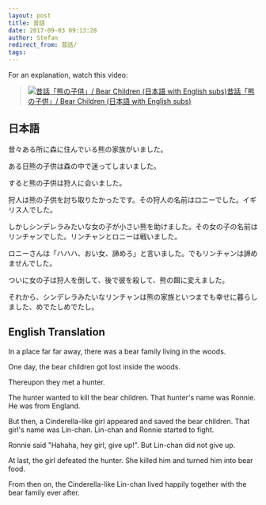 ```yaml
---
layout: post
title: 昔話
date: 2017-09-03 09:13:28
author: Stefan
redirect_from: 昔話/
tags:
---
```

For an explanation, watch this video:
> [![昔話「熊の子供」/ Bear Children (日本語 with English subs) ](https://img.youtube.com/vi/4MvPRRlVnqI/mqdefault.jpg)昔話「熊の子供」/ Bear Children (日本語 with English subs) ](https://www.youtube.com/watch?v=4MvPRRlVnqI)

## 日本語
昔々ある所に森に住んでいる熊の家族がいました。

ある日熊の子供は森の中で迷ってしまいました。

すると熊の子供は狩人に会いました。

狩人は熊の子供を討ち取りたかったです。その狩人の名前はロニーでした。イギリス人でした。

しかしシンデレラみたいな女の子が小さい熊を助けました。その女の子の名前はリンチャンでした。リンチャンとロニーは戦いました。

ロニーさんは「ハハハ、おい女、諦めろ」と言いました。でもリンチャンは諦めませんでした。

ついに女の子は狩人を倒して、後で彼を殺して、熊の餌に変えました。

それから、シンデレラみたいなリンチャンは熊の家族といつまでも幸せに暮らしました、めでたしめでたし。

## English Translation

In a place far far away, there was a bear family living in the woods.

One day, the bear children got lost inside the woods.

Thereupon they met a hunter.

The hunter wanted to kill the bear children. That hunter's name was Ronnie. He was from England.

But then, a Cinderella-like girl appeared and saved the bear children. That girl's name was Lin-chan. Lin-chan and Ronnie started to fight.

Ronnie said "Hahaha, hey girl, give up!". But Lin-chan did not give up.

At last, the girl defeated the hunter. She killed him and turned him into bear food.

From then on, the Cinderella-like Lin-chan lived happily together with the bear family ever after.
